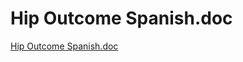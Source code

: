 # Hip Outcome Spanish.doc

[Hip Outcome Spanish.doc](Hip%20Outcome%20Spanish%20doc%2000da3e7e4a894b149ee9f7f925d92d77/Hip_Outcome_Spanish.doc)